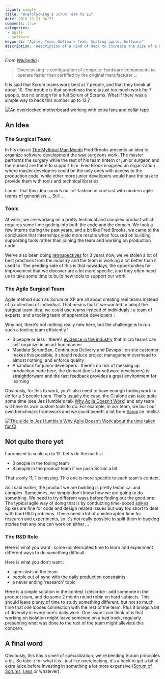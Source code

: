 ```yaml
---
layout: single
title: "Overclocking a Scrum Team to 12"
date: 2016-12-21 04:57
comments: true
categories:
 - agile
 - software
keywords: "Agile, Team, Software Team, Scaling agile, Software"
description: "Description of a kind of hack to increase the size of a Scrum team up to around 12 people"
---
```

*From [Wikipedia](https://en.wikipedia.org/wiki/Overclocking) :*
> Overclocking is configuration of computer hardware components to operate faster than certified by the original manufacturer ...

It is said that Scrum teams work best at 7 people, and that they break at about 10. The trouble is that sometimes there is just too much work for 7 people, but no enough for a full Scrum of Scrums. What if there was a simple way to hack this number up to 12 ?

![An overclocked motherboard working with extra fans and cellar tape]({{site.url}}{{site.baseurl}}/imgs/2016-12-21-overclocking-a-scrum-team-to-12/overclocking.jpg)

## An Idea

### The Surgical Team

In his classic [The Mythical Man Month](https://www.amazon.com/Mythical-Man-Month-Software-Engineering-Anniversary/dp/0201835959/ref=sr_1_1?tag=pbourgau-20&amp;s=books&ie=UTF8&qid=1482298579&sr=1-1&keywords=the+mythical+man+month) Fred Brooks presents an idea to organize software development the way surgeons work. The master performs the surgery while the rest of his team (intern or junior surgeon and the nurses) are there to support him. Fred Brook imagined an organization where master developers could be the only ones with access to the production code, while other more junior developers would have the task to provide them with tools and technical libraries.

I admit that this idea sounds out-of-fashion in contrast with modern agile teams of generalists ... Still ...

### Tools

At work, we are working on a pretty technical and complex product which requires some time getting into both the code and the domain. We took a few interns during the past years, and a bit like Fred Brooks, we came to the conclusion that internships yield more results when focused on building supporting tools rather than joining the team and working on production code.

We've also been doing [retrospectives](http://philippe.bourgau.net/how-we-introduced-efficient-agile-retrospectives/) for 3 years now, we've stolen a lot of best practices from the industry and the team is working a lot better than it used to. The pending side of this is that nowadays, the opportunities for improvement that we discover are a lot more specific, and they often need us to take some time to build new tools to support our work.

### The Agile Surgical Team

Agile method such as Scrum or XP are all about creating real teams instead of a collection of individual. That means that if we wanted to adopt the surgical team idea, we could use teams instead of individuals : a team of experts, and a tooling team of apprentice developers !

Why not, there's not nothing really new here, but the challenge is to run such a tooling team efficiently !

* 3 people or less : there's [evidence in the industry](http://pm.stackexchange.com/a/10075) that micro teams can self organize in an ad-hoc manner
* Mandate ScrumBan, Continuous Delivery and Devops : on site customer makes this possible, it should reduce project management overhead to almost nothing, and enforce quality
* A sandbox for junior developers : there's no risk of messing up production code here, the domain (tools for software developers) is straightforward and the fast feedback provides a great environment for learning

Obviously, for this to work, you'll also need to have enough tooling work to do for a 3 people team. That's usually the case, the CI alone can take quite some time (see Jez Humble's talk [Why Agile Doesn't Work](https://www.youtube.com/watch?v=2zYxWEZ0gYg)) and any team will have its own custom tools to do. For example, in our team, we built our own benchmark framework and we could benefit a lot from [Saros](http://www.saros-project.org/) on IntelliJ.

[![The slide in Jez Humble's Why Agile Doesn't Work about the time taken for CI]({{site.url}}{{site.baseurl}}/imgs/2016-12-21-overclocking-a-scrum-team-to-12/why-agile-doesnt-work.jpg)](https://www.youtube.com/watch?v=2zYxWEZ0gYg)

## Not quite there yet

I promised to scale up to 12. Let's do the maths :

* 3 people in the tooling team
* 8 people in the product team if we push Scrum a bit

That's only 11, 1 is missing. This one is more specific to each team's context.

As I said earlier, the product we are building is pretty technical and complex. Sometimes, we simply don't know how we are going to do something. We need to try different ways before finding out the good one. The typical agile way of doing that is by conducting time-boxed [spikes](http://agiledictionary.com/209/spike/). Spikes are fine for code and design related issues but way too short to deal with hard R&D problems. These need a lot of uninterrupted time for research and experiments, so it's not really possible to split them in backlog stories that any one can work on either ...

### The R&D Role

Here is what you want : some uninterrupted time to learn and experiment different ways to do something difficult.

Here is what you don't want :

* specialists in the team
* people out of sync with the daily production constraints
* a never ending 'research' topic

Here is a simple solution in the context I describe : add someone in the product team, and do some 2 month round robin on hard subjects. This should leave plenty of time to study something different, but not so much time that one looses connection with the rest of the team. Plus it brings a bit of diversity in every one's daily work. One issue I can think of is that working on isolation might leave someone on a bad track, regularly presenting what was done to the rest of the team might alleviate this concern.

## A final word

Obviously, this has a smell of specialization, we're bending Scrum principles a bit. So take it for what it is : just like overclocking, it's a hack to get a bit of extra juice before investing in something a lot more expensive ([Scrum of Scrums](https://www.agilealliance.org/glossary/scrum-of-scrums/), [Less](http://less.works/) or whatever).
